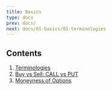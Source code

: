 ```yaml
---
title: Basics
type: docs
prev: docs/
next: docs/01-basics/01-terminologies
---
```


## Contents

1. [Terminologies](01-terminologies)
2. [Buy vs Sell: CALL vs PUT](02-when-to-do-what)
3. [Moneyness of Options](02-moneyness-of-options)
